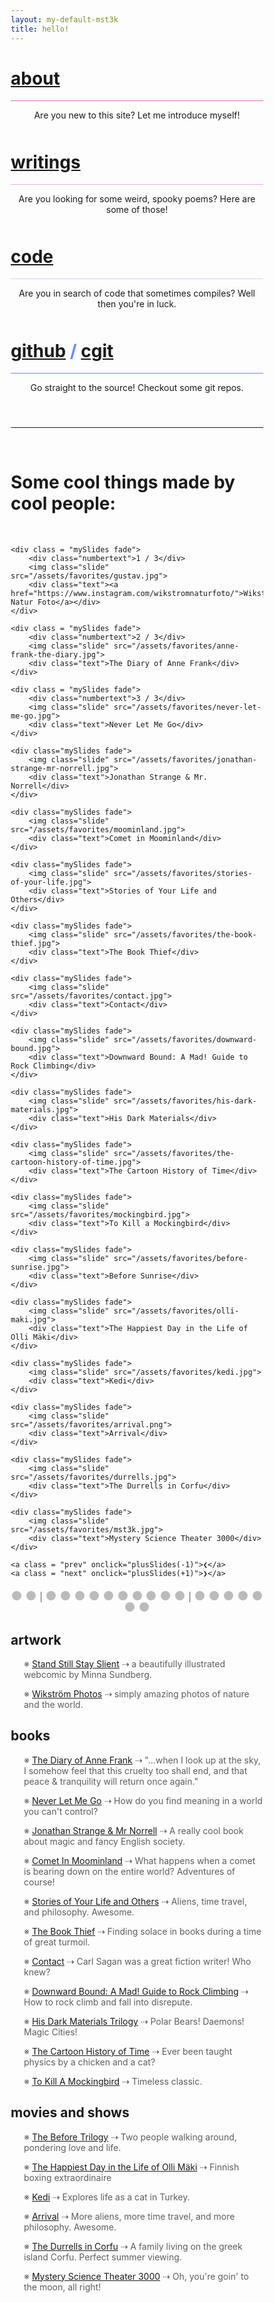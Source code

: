 ```yaml
---
layout: my-default-mst3k
title: hello!
---
```



<!-- https://stackoverflow.com/questions/1685078/how-do-you-make-a-div-tag-into-a-link -->

<div class="container">

<div class="fixed about"  id="featured" onclick="location.href='/about'">
    <h1 class="home-page"><a href ="/about" class="about">about</a></h1>
    <div class="border-home" style="border-bottom: 1px solid #db6ecf;"></div>
    <p style="text-align: center; padding-bottom: 10px;">Are you new to this site? Let me introduce myself!</p>

  </div>

<div class="fixed writings" id="featured" onclick="location.href='/writings'">
    <h1 class="home-page"><a href = "/writings" class="writings">writings</a></h1>
    <div class="border-home" style="border-bottom: 1px solid #e6abed;"></div>
    <p style="text-align: center; padding-bottom: 10px;">Are you looking for some weird, spooky poems? Here are some of those!</p>

  </div>


<div class="fixed code" id="featured" onclick="location.href='/code'">
    <h1 class="home-page"><a href = "/code" class="code">code</a></h1>
    <div class="border-home" style="border-bottom: 1px solid #cdd1fa;"></div>
    <p style="text-align: center; padding-bottom: 10px;">Are you in search of code that sometimes compiles? Well then you're in luck.</p>

  </div>


<div class="fixed git" id="featured" onclick="location.href='https://www.github.com/lbeckman314'">
    <h1 class="home-page" style="color:#678CFA;">
    <a href = "https://www.github.com/lbeckman314" class="git">github</a> / <a href="https://git.liambeckman.com" class="git">cgit</a>
    </h1>
    <div class="border-home" style="border-bottom: 1px solid #678cfa;"></div>
    <p style="text-align: center; padding-bottom: 10px;">Go straight to the source! Checkout some git repos.</p>

  </div>

</div>

<br />
<hr />
<br />

<h1>Some cool things made by cool people:</h1>
<br />

<div class = "slideshow-container">
    <div class = "mySlides fade">
        <div class="numbertext">1 / 3</div>
        <img class="slide" src="/assets/favorites/ssss.jpg">
        <div class="text"><a href="https://www.sssscomic.com">Stand Still Stay Slient</a></div>
    </div>

    <div class = "mySlides fade">
        <div class="numbertext">1 / 3</div>
        <img class="slide" src="/assets/favorites/gustav.jpg">
        <div class="text"><a href="https://www.instagram.com/wikstromnaturfoto/">Wikstrom Natur Foto</a></div>
    </div>

    <div class = "mySlides fade">
        <div class="numbertext">2 / 3</div>
        <img class="slide" src="/assets/favorites/anne-frank-the-diary.jpg">
        <div class="text">The Diary of Anne Frank</div>
    </div>

    <div class = "mySlides fade">
        <div class="numbertext">3 / 3</div>
        <img class="slide" src="/assets/favorites/never-let-me-go.jpg">
        <div class="text">Never Let Me Go</div>
    </div>

    <div class="mySlides fade">
        <img class="slide" src="/assets/favorites/jonathan-strange-mr-norrell.jpg">
        <div class="text">Jonathan Strange & Mr. Norrell</div>
    </div>

    <div class="mySlides fade">
        <img class="slide" src="/assets/favorites/moominland.jpg">
        <div class="text">Comet in Moominland</div>
    </div>

    <div class="mySlides fade">
        <img class="slide" src="/assets/favorites/stories-of-your-life.jpg">
        <div class="text">Stories of Your Life and Others</div>
    </div>

    <div class="mySlides fade">
        <img class="slide" src="/assets/favorites/the-book-thief.jpg">
        <div class="text">The Book Thief</div>
    </div>

    <div class="mySlides fade">
        <img class="slide" src="/assets/favorites/contact.jpg">
        <div class="text">Contact</div>
    </div>

    <div class="mySlides fade">
        <img class="slide" src="/assets/favorites/downward-bound.jpg">
        <div class="text">Downward Bound: A Mad! Guide to Rock Climbing</div>
    </div>

    <div class="mySlides fade">
        <img class="slide" src="/assets/favorites/his-dark-materials.jpg">
        <div class="text">His Dark Materials</div>
    </div>

    <div class="mySlides fade">
        <img class="slide" src="/assets/favorites/the-cartoon-history-of-time.jpg">
        <div class="text">The Cartoon History of Time</div>
    </div>

    <div class="mySlides fade">
        <img class="slide" src="/assets/favorites/mockingbird.jpg">
        <div class="text">To Kill a Mockingbird</div>
    </div>

    <div class="mySlides fade">
        <img class="slide" src="/assets/favorites/before-sunrise.jpg">
        <div class="text">Before Sunrise</div>
    </div>

    <div class="mySlides fade">
        <img class="slide" src="/assets/favorites/olli-maki.jpg">
        <div class="text">The Happiest Day in the Life of Olli Mäki</div>
    </div>

    <div class="mySlides fade">
        <img class="slide" src="/assets/favorites/kedi.jpg">
        <div class="text">Kedi</div>
    </div>

    <div class="mySlides fade">
        <img class="slide" src="/assets/favorites/arrival.png">
        <div class="text">Arrival</div>
    </div>

    <div class="mySlides fade">
        <img class="slide" src="/assets/favorites/durrells.jpg">
        <div class="text">The Durrells in Corfu</div>
    </div>

    <div class="mySlides fade">
        <img class="slide" src="/assets/favorites/mst3k.jpg">
        <div class="text">Mystery Science Theater 3000</div>
    </div>

    <a class = "prev" onclick="plusSlides(-1)">❮</a>
    <a class = "next" onclick="plusSlides(+1)">❯</a>

</div>

<div class="buttons">
    <span class="dot" onclick="currentSlide(1)"></span>
    <span class="dot" onclick="currentSlide(2)"></span><span class="grey"> | </span>
    <span class="dot" onclick="currentSlide(3)"></span>
    <span class="dot" onclick="currentSlide(4)"></span>
    <span class="dot" onclick="currentSlide(5)"></span>
    <span class="dot" onclick="currentSlide(6)"></span>
    <span class="dot" onclick="currentSlide(7)"></span>
    <span class="dot" onclick="currentSlide(8)"></span>
    <span class="dot" onclick="currentSlide(9)"></span>
    <span class="dot" onclick="currentSlide(10)"></span>
    <span class="dot" onclick="currentSlide(11)"></span>
    <span class="dot" onclick="currentSlide(12)"></span><span class="grey"> | </span>
    <span class="dot" onclick="currentSlide(13)"></span>
    <span class="dot" onclick="currentSlide(14)"></span>
    <span class="dot" onclick="currentSlide(15)"></span>
    <span class="dot" onclick="currentSlide(16)"></span>
    <span class="dot" onclick="currentSlide(17)"></span>
    <span class="dot" onclick="currentSlide(18)"></span>
    <span class="dot" onclick="currentSlide(19)"></span>
</div>




<div id="align">

<h2>artwork</h2>
<p>※ <a href="https://www.sssscomic.com">Stand Still Stay Slient</a> ⇢ a beautifully illustrated webcomic by Minna Sundberg.</p>
<p>※ <a href="https://www.instagram.com/wikstromnaturfoto/">Wikström Photos</a> ⇢ simply amazing photos of nature and the world.</p>


<h2>books</h2>
<p>※ <a href="https://en.wikipedia.org/wiki/Anne_Frank">The Diary of Anne Frank</a> ⇢ "...when I look up at the sky, I somehow feel that this cruelty too shall end, and that peace & tranquility will return once again."</p>
<p>※ <a href="https://en.wikipedia.org/wiki/Never_Let_Me_Go_(novel)">Never Let Me Go</a> ⇢ How do you find meaning in a world you can't control?</p>
<p>※ <a href="https://en.wikipedia.org/wiki/Jonathan_Strange_%26_Mr_Norrell">Jonathan Strange & Mr Norrell</a> ⇢ A really cool book about magic and fancy English society.</p>
<p>※ <a href="https://en.wikipedia.org/wiki/Comet_in_Moominland">Comet In Moominland</a> ⇢ What happens when a comet is bearing down on the entire world? Adventures of course! </p>
<p>※ <a href="https://en.wikipedia.org/wiki/Story_of_Your_Life">Stories of Your Life and Others</a> ⇢ Aliens, time travel, and philosophy. Awesome.</p>
<p>※ <a href="https://en.wikipedia.org/wiki/The_Book_Thief">The Book Thief</a> ⇢ Finding solace in books during a time of great turmoil.</p>
<p>※ <a href="https://en.wikipedia.org/wiki/Contact_(novel)">Contact</a> ⇢ Carl Sagan was a great fiction writer! Who knew?</p>
<p>※ <a href="http://publications.americanalpineclub.org/articles/12197656700/Downward-Bound-A-Mad-Guide-to-Rock-Climbing">Downward Bound: A Mad! Guide to Rock Climbing</a> ⇢ How to rock climb and fall into disrepute.</p>
<p>※ <a href="https://en.wikipedia.org/wiki/His_Dark_Materials">His Dark Materials Trilogy</a> ⇢ Polar Bears! Daemons! Magic Cities!</p>
<p>※ <a href="http://www.katecharlesworth.com/time/index.html">The Cartoon History of Time</a> ⇢ Ever been taught physics by a chicken and a cat?</p>
<p>※ <a href="https://en.wikipedia.org/wiki/To_Kill_a_Mockingbird">To Kill A Mockingbird</a> ⇢ Timeless classic.</p>

<h2>movies and shows</h2>
<p>※ <a href="https://en.wikipedia.org/wiki/Before_Sunrise">The Before Trilogy</a> ⇢ Two people walking around, pondering love and life.</p>
<p>※ <a href="https://en.wikipedia.org/wiki/The_Happiest_Day_in_the_Life_of_Olli_M%C3%A4ki">The Happiest Day in the Life of Olli Mäki</a> ⇢ Finnish boxing extraordinaire</p>
<p>※ <a href="https://en.wikipedia.org/wiki/Kedi_(2016_film)">Kedi</a> ⇢ Explores life as a cat in Turkey.</p>
<p>※ <a href="https://en.wikipedia.org/wiki/Arrival_(film)">Arrival</a> ⇢ More aliens, more time travel, and more philosophy. Awesome.</p>

<p>※ <a href="https://en.wikipedia.org/wiki/The_Durrells">The Durrells in Corfu</a> ⇢ A family living on the greek island Corfu. Perfect summer viewing.</p>
<p>※ <a href="https://en.wikipedia.org/wiki/Mystery_Science_Theater_3000<Paste>">Mystery Science Theater 3000</a> ⇢ Oh, you're goin' to the moon, all right!</p>


<script>
/*
let names = document.getElementById("align").querySelectorAll("a");
let maxWidth = 0;

console.log(names);
for (let i = 0; i < names.length; i++) {
    console.log("names: " + names[i].innerText + " " + names[i].offsetWidth);
    if (names[i].offsetWidth > maxWidth) {
        maxWidth = names[i].offsetWidth;
    }
}

for (let i = 0; i < names.length; i++) {
    names[i].style.width = maxWidth + "px";
}
*/



var slideIndex = 1;
showSlides(slideIndex);

function plusSlides(n) {
    showSlides(slideIndex += n);
}

function currentSlide(n) {
    showSlides(slideIndex = n);
}

function showSlides(n) {
    var i;
    var slides = document.getElementsByClassName("mySlides");
    var dots = document.getElementsByClassName("dot");
    if (n > slides.length) {
        slideIndex = 1;
    }

    if (n < 1) {
        slideIndex = slides.length;
    }

    for (i = 0; i < slides.length; i++) {
        slides[i].style.display = "none";
    }

    for (i = 0; i < dots.length; i++) {
        dots[i].className = dots[i].className.replace(" active", "");
    }

    if (slideIndex > slides.length) {
        slideIndex = 1;
    }

    //slideIndex += 1;
    slides[slideIndex - 1].style.display = "block";
    dots[slideIndex - 1].className += " active";

    //setTimeout(showSlides, 10000);
}

</script>

<style>
#align a {
  display: inline-block;
}


#align p {
  padding-left: 1.5em;
  color: #5e5e5e;
}


* {
    box-sizing: border-box;
}

img.slide {
    width: 100%;
    margin-left: auto;
    margin-right: auto;
    display: block;
    height: 36em;
    object-fit: cover;
}

div.buttons {
    text-align: center;
    margin-left: auto;
    margin-right: auto;
    padding-top: 0.5em;
}

span.grey {
    color: #5e5e5e;
}

.slideshow-container {
    max-width: 1000px;
    position: relative;
    margin: auto;
}

.mySlides {
    display: none;
}

.prev, .next {
    cursor: pointer;
    position: absolute;
    top: 50%;
    width: auto;
    margin-top: -22px;
    padding: 16px;
    color: white;
    font-weight: bold;
    font-size: 18px;
    /*transition: 0.6s ease;*/
    border-radius: 0 3px 3px 0;
}

.next {
    right: 0;
    border-radius: 3px 0 0 3px;
}

.prev:hover, .next:hover {
    background-color: rgba(0,0,0,0.8);
}

.text {
    font-size: 15px;
    padding: 8px 12px;
    width: 100%;
    text-align: center;
}


.numbertext {
    color: #f2f2f2;
    font-size: 12px;
    padding: 8px 12px;
    position: absolute;
    top: 0;
    display: none;
}

.dot {
    cursor: pointer;
    height: 15px;
    width: 15px;
    margin: 0 2px;
    background-color: #bbb;
    border-radius: 50%;
    display: inline-block;
    /*transition: background-color 0.6s ease;*/
}

.active, .dot:hover {
    background-color: #717171;
}

.fade {
    animation-name: fade;
    animation-duration: 1.5s;
}

@keyframes fade {
    from {
        opacity: .4;
    }

    to {
        opacity: 1;
    }
}
</style>


